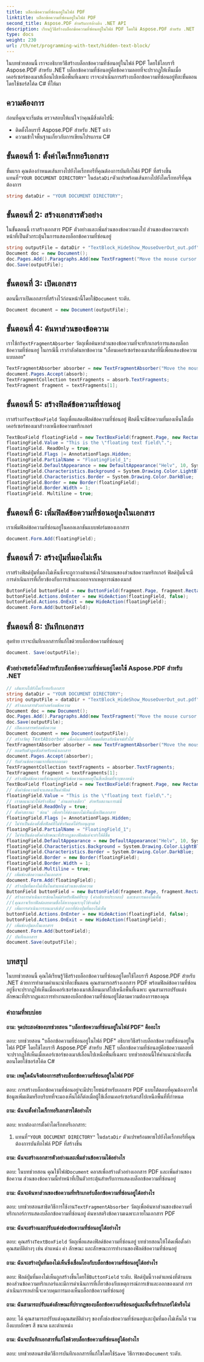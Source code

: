 ```yaml
---
title: บล็อกข้อความที่ซ่อนอยู่ในไฟล์ PDF
linktitle: บล็อกข้อความที่ซ่อนอยู่ในไฟล์ PDF
second_title: Aspose.PDF สำหรับการอ้างอิง .NET API
description: เรียนรู้วิธีสร้างบล็อกข้อความที่ซ่อนอยู่ในไฟล์ PDF โดยใช้ Aspose.PDF สำหรับ .NET
type: docs
weight: 230
url: /th/net/programming-with-text/hidden-text-block/
---
```

ในบทช่วยสอนนี้ เราจะอธิบายวิธีสร้างบล็อกข้อความที่ซ่อนอยู่ในไฟล์ PDF โดยใช้ไลบรารี Aspose.PDF สำหรับ .NET บล็อกข้อความที่ซ่อนอยู่คือข้อความลอยที่จะปรากฏให้เห็นเมื่อเคอร์เซอร์ของเมาส์เลื่อนไปเหนือพื้นที่เฉพาะ เราจะดำเนินการสร้างบล็อกข้อความที่ซ่อนอยู่ทีละขั้นตอนโดยใช้ซอร์สโค้ด C# ที่ให้มา

## ความต้องการ

ก่อนที่คุณจะเริ่มต้น ตรวจสอบให้แน่ใจว่าคุณมีสิ่งต่อไปนี้:

- ติดตั้งไลบรารี Aspose.PDF สำหรับ .NET แล้ว
- ความเข้าใจพื้นฐานเกี่ยวกับการเขียนโปรแกรม C#

## ขั้นตอนที่ 1: ตั้งค่าไดเร็กทอรีเอกสาร

 ขั้นแรก คุณต้องกำหนดเส้นทางไปยังไดเร็กทอรีที่คุณต้องการบันทึกไฟล์ PDF ที่สร้างขึ้น แทนที่`"YOUR DOCUMENT DIRECTORY"` ใน`dataDir`ตัวแปรพร้อมเส้นทางไปยังไดเร็กทอรีที่คุณต้องการ

```csharp
string dataDir = "YOUR DOCUMENT DIRECTORY";
```

## ขั้นตอนที่ 2: สร้างเอกสารตัวอย่าง

ในขั้นตอนนี้ เราสร้างเอกสาร PDF ตัวอย่างและเพิ่มส่วนของข้อความลงไป ส่วนของข้อความจะทำหน้าที่เป็นตัวกระตุ้นในการแสดงบล็อกข้อความที่ซ่อนอยู่

```csharp
string outputFile = dataDir + "TextBlock_HideShow_MouseOverOut_out.pdf";
Document doc = new Document();
doc.Pages.Add().Paragraphs.Add(new TextFragment("Move the mouse cursor here to display floating text"));
doc.Save(outputFile);
```

## ขั้นตอนที่ 3: เปิดเอกสาร

 ตอนนี้เราเปิดเอกสารที่สร้างไว้ก่อนหน้านี้โดยใช้`Document` ระดับ.

```csharp
Document document = new Document(outputFile);
```

## ขั้นตอนที่ 4: ค้นหาส่วนของข้อความ

 เราใช้ก`TextFragmentAbsorber` วัตถุเพื่อค้นหาส่วนของข้อความที่จะทริกเกอร์การแสดงบล็อกข้อความที่ซ่อนอยู่ ในกรณีนี้ เรากำลังค้นหาข้อความ "เลื่อนเคอร์เซอร์ของเมาส์มาที่นี่เพื่อแสดงข้อความแบบลอย"

```csharp
TextFragmentAbsorber absorber = new TextFragmentAbsorber("Move the mouse cursor here to display floating text");
document.Pages.Accept(absorb);
TextFragmentCollection textFragments = absorb.TextFragments;
TextFragment fragment = textFragments[1];
```

## ขั้นตอนที่ 5: สร้างฟิลด์ข้อความที่ซ่อนอยู่

 เราสร้างก`TextBoxField` วัตถุเพื่อแสดงฟิลด์ข้อความที่ซ่อนอยู่ ฟิลด์นี้จะมีข้อความที่มองเห็นได้เมื่อเคอร์เซอร์ของเมาส์วางเหนือข้อความทริกเกอร์

```csharp
TextBoxField floatingField = new TextBoxField(fragment.Page, new Rectangle(100, 700, 220, 740));
floatingField.Value = "This is the \"floating text field\".";
floatingField. ReadOnly = true;
floatingField.Flags |= AnnotationFlags.Hidden;
floatingField.PartialName = "FloatingField_1";
floatingField.DefaultAppearance = new DefaultAppearance("Helv", 10, System.Drawing.Color.Blue);
floatingField.Characteristics.Background = System.Drawing.Color.LightBlue;
floatingField.Characteristics.Border = System.Drawing.Color.DarkBlue;
floatingField.Border = new Border(floatingField);
floatingField.Border.Width = 1;
floatingField. Multiline = true;
```

## ขั้นตอนที่ 6: เพิ่มฟิลด์ข้อความที่ซ่อนอยู่ลงในเอกสาร

เราเพิ่มฟิลด์ข้อความที่ซ่อนอยู่ในคอลเลกชันแบบฟอร์มของเอกสาร

```csharp
document.Form.Add(floatingField);
```

## ขั้นตอนที่ 7: สร้างปุ่มที่มองไม่เห็น

เราสร้างฟิลด์ปุ่มที่มองไม่เห็นซึ่งจะถูกวางตำแหน่งไว้ด้านบนของส่วนข้อความทริกเกอร์ ฟิลด์ปุ่มนี้จะมีการดำเนินการที่เกี่ยวข้องกับการเข้าและออกจากเหตุการณ์ของเมาส์

```csharp
ButtonField buttonField = new ButtonField(fragment.Page, fragment.Rectangle);
buttonField.Actions.OnEnter = new HideAction(floatingField, false);
buttonField.Actions.OnExit = new HideAction(floatingField);
document.Form.Add(buttonField);
```

## ขั้นตอนที่ 8: บันทึกเอกสาร

สุดท้าย เราจะบันทึกเอกสารที่แก้ไขด้วยบล็อกข้อความที่ซ่อนอยู่

```csharp
document. Save(outputFile);
```

### ตัวอย่างซอร์สโค้ดสำหรับบล็อกข้อความที่ซ่อนอยู่โดยใช้ Aspose.PDF สำหรับ .NET 
```csharp
// เส้นทางไปยังไดเร็กทอรีเอกสาร
string dataDir = "YOUR DOCUMENT DIRECTORY";
string outputFile = dataDir + "TextBlock_HideShow_MouseOverOut_out.pdf";
// สร้างเอกสารตัวอย่างพร้อมข้อความ
Document doc = new Document();
doc.Pages.Add().Paragraphs.Add(new TextFragment("Move the mouse cursor here to display floating text"));
doc.Save(outputFile);
// เปิดเอกสารพร้อมข้อความ
Document document = new Document(outputFile);
// สร้างวัตถุ TextAbsorber เพื่อค้นหาวลีทั้งหมดที่ตรงกับนิพจน์ทั่วไป
TextFragmentAbsorber absorber = new TextFragmentAbsorber("Move the mouse cursor here to display floating text");
// ยอมรับตัวดูดซับสำหรับหน้าเอกสาร
document.Pages.Accept(absorber);
// รับส่วนข้อความแรกที่แยกออกมา
TextFragmentCollection textFragments = absorber.TextFragments;
TextFragment fragment = textFragments[1];
// สร้างฟิลด์ข้อความที่ซ่อนอยู่สำหรับข้อความลอยอยู่ในสี่เหลี่ยมที่ระบุของหน้า
TextBoxField floatingField = new TextBoxField(fragment.Page, new Rectangle(100, 700, 220, 740));
// ตั้งค่าข้อความที่จะแสดงเป็นค่าฟิลด์
floatingField.Value = "This is the \"floating text field\".";
// เราขอแนะนำให้สร้างฟิลด์ 'อ่านอย่างเดียว' สำหรับสถานการณ์นี้
floatingField.ReadOnly = true;
// ตั้งค่าสถานะ 'ซ่อน' เพื่อทำให้ช่องมองไม่เห็นเมื่อเปิดเอกสาร
floatingField.Flags |= AnnotationFlags.Hidden;
// ไม่จำเป็นต้องตั้งชื่อฟิลด์ที่ไม่ซ้ำกันแต่ได้รับอนุญาต
floatingField.PartialName = "FloatingField_1";
// ไม่จำเป็นต้องตั้งค่าลักษณะที่ปรากฏของฟิลด์แต่จะทำให้ดีขึ้น
floatingField.DefaultAppearance = new DefaultAppearance("Helv", 10, System.Drawing.Color.Blue);
floatingField.Characteristics.Background = System.Drawing.Color.LightBlue;
floatingField.Characteristics.Border = System.Drawing.Color.DarkBlue;
floatingField.Border = new Border(floatingField);
floatingField.Border.Width = 1;
floatingField.Multiline = true;
// เพิ่มช่องข้อความลงในเอกสาร
document.Form.Add(floatingField);
// สร้างปุ่มที่มองไม่เห็นในตำแหน่งส่วนของข้อความ
ButtonField buttonField = new ButtonField(fragment.Page, fragment.Rectangle);
// สร้างการดำเนินการซ่อนใหม่สำหรับฟิลด์ที่ระบุ (คำอธิบายประกอบ) และธงการมองไม่เห็น
//(คุณอาจเรียกฟิลด์ลอยตามชื่อได้หากคุณระบุไว้ข้างต้น)
// เพิ่มการดำเนินการบนเมาส์เข้า/ออกที่ช่องปุ่มที่มองไม่เห็น
buttonField.Actions.OnEnter = new HideAction(floatingField, false);
buttonField.Actions.OnExit = new HideAction(floatingField);
// เพิ่มช่องปุ่มลงในเอกสาร
document.Form.Add(buttonField);
// บันทึกเอกสาร
document.Save(outputFile);
```

## บทสรุป

ในบทช่วยสอนนี้ คุณได้เรียนรู้วิธีสร้างบล็อกข้อความที่ซ่อนอยู่โดยใช้ไลบรารี Aspose.PDF สำหรับ .NET ด้วยการทำตามคำแนะนำทีละขั้นตอน คุณสามารถสร้างเอกสาร PDF พร้อมฟิลด์ข้อความที่ซ่อนอยู่ซึ่งจะปรากฏให้เห็นเมื่อเคอร์เซอร์ของเมาส์เลื่อนเมาส์ไปเหนือพื้นที่เฉพาะ คุณสามารถปรับแต่งลักษณะที่ปรากฏและการทำงานของบล็อกข้อความที่ซ่อนอยู่ได้ตามความต้องการของคุณ

### คำถามที่พบบ่อย

#### ถาม: จุดประสงค์ของบทช่วยสอน "บล็อกข้อความที่ซ่อนอยู่ในไฟล์ PDF" คืออะไร

ตอบ: บทช่วยสอน "บล็อกข้อความที่ซ่อนอยู่ในไฟล์ PDF" อธิบายวิธีสร้างบล็อกข้อความที่ซ่อนอยู่ในไฟล์ PDF โดยใช้ไลบรารี Aspose.PDF สำหรับ .NET บล็อกข้อความที่ซ่อนอยู่คือข้อความลอยที่จะปรากฏให้เห็นเมื่อเคอร์เซอร์ของเมาส์เลื่อนไปเหนือพื้นที่เฉพาะ บทช่วยสอนนี้ให้คำแนะนำทีละขั้นตอนโดยใช้ซอร์สโค้ด C#

#### ถาม: เหตุใดฉันจึงต้องการสร้างบล็อกข้อความที่ซ่อนอยู่ในไฟล์ PDF

ตอบ: การสร้างบล็อกข้อความที่ซ่อนอยู่จะมีประโยชน์สำหรับเอกสาร PDF แบบโต้ตอบที่คุณต้องการให้ข้อมูลเพิ่มเติมหรือบริบทที่จะมองเห็นได้ก็ต่อเมื่อผู้ใช้เลื่อนเคอร์เซอร์เมาส์ไปเหนือพื้นที่ที่กำหนด

#### ถาม: ฉันจะตั้งค่าไดเร็กทอรีเอกสารได้อย่างไร

ตอบ: หากต้องการตั้งค่าไดเร็กทอรีเอกสาร:

1.  แทนที่`"YOUR DOCUMENT DIRECTORY"` ใน`dataDir` ตัวแปรพร้อมพาธไปยังไดเร็กทอรีที่คุณต้องการบันทึกไฟล์ PDF ที่สร้างขึ้น

#### ถาม: ฉันจะสร้างเอกสารตัวอย่างและเพิ่มส่วนข้อความได้อย่างไร

ตอบ: ในบทช่วยสอน คุณใช้ไฟล์`Document` คลาสเพื่อสร้างตัวอย่างเอกสาร PDF และเพิ่มส่วนของข้อความ ส่วนของข้อความนี้ทำหน้าที่เป็นตัวกระตุ้นสำหรับการแสดงบล็อกข้อความที่ซ่อนอยู่

#### ถาม: ฉันจะค้นหาส่วนของข้อความที่ทริกเกอร์บล็อกข้อความที่ซ่อนอยู่ได้อย่างไร

 ตอบ: บทช่วยสอนสาธิตวิธีการใช้งาน`TextFragmentAbsorber` วัตถุเพื่อค้นหาส่วนของข้อความที่ทริกเกอร์การแสดงบล็อกข้อความที่ซ่อนอยู่ ค้นหาสตริงข้อความเฉพาะภายในเอกสาร PDF

#### ถาม: ฉันจะสร้างและปรับแต่งช่องข้อความที่ซ่อนอยู่ได้อย่างไร

 ตอบ: คุณสร้าง`TextBoxField` วัตถุเพื่อแสดงฟิลด์ข้อความที่ซ่อนอยู่ บทช่วยสอนให้โค้ดเพื่อตั้งค่าคุณสมบัติต่างๆ เช่น ตำแหน่ง ค่า ลักษณะ และลักษณะการทำงานของฟิลด์ข้อความที่ซ่อนอยู่

#### ถาม: ฉันจะสร้างปุ่มที่มองไม่เห็นซึ่งเชื่อมโยงกับบล็อกข้อความที่ซ่อนอยู่ได้อย่างไร

 ตอบ: ฟิลด์ปุ่มที่มองไม่เห็นถูกสร้างขึ้นโดยใช้`ButtonField` ระดับ. ฟิลด์ปุ่มนี้วางตำแหน่งที่ด้านบนของส่วนข้อความทริกเกอร์และมีการดำเนินการที่เกี่ยวข้องกับเหตุการณ์การเข้าและออกของเมาส์ การดำเนินการเหล่านี้จะควบคุมการมองเห็นบล็อกข้อความที่ซ่อนอยู่

#### ถาม: ฉันสามารถปรับแต่งลักษณะที่ปรากฏของบล็อกข้อความที่ซ่อนอยู่และพื้นที่ทริกเกอร์ได้หรือไม่

ตอบ: ได้ คุณสามารถปรับแต่งคุณสมบัติต่างๆ ของทั้งช่องข้อความที่ซ่อนอยู่และปุ่มที่มองไม่เห็นได้ รวมถึงแบบอักษร สี ขนาด และตำแหน่ง

#### ถาม: ฉันจะบันทึกเอกสารที่แก้ไขด้วยบล็อกข้อความที่ซ่อนอยู่ได้อย่างไร

 ตอบ: บทช่วยสอนสาธิตวิธีการบันทึกเอกสารที่แก้ไขโดยใช้`Save` วิธีการของ`Document` ระดับ.